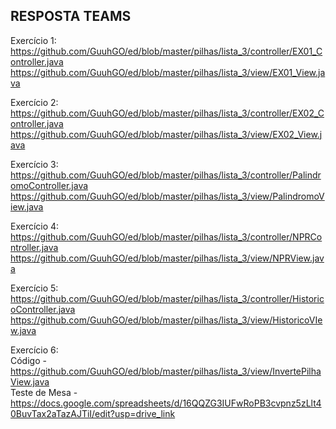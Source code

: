 ## RESPOSTA TEAMS

Exercício 1:  
https://github.com/GuuhGO/ed/blob/master/pilhas/lista_3/controller/EX01_Controller.java  
https://github.com/GuuhGO/ed/blob/master/pilhas/lista_3/view/EX01_View.java  

Exercício 2:  
https://github.com/GuuhGO/ed/blob/master/pilhas/lista_3/controller/EX02_Controller.java  
https://github.com/GuuhGO/ed/blob/master/pilhas/lista_3/view/EX02_View.java  

Exercício 3:  
https://github.com/GuuhGO/ed/blob/master/pilhas/lista_3/controller/PalindromoController.java  
https://github.com/GuuhGO/ed/blob/master/pilhas/lista_3/view/PalindromoView.java  

Exercício 4:  
https://github.com/GuuhGO/ed/blob/master/pilhas/lista_3/controller/NPRController.java  
https://github.com/GuuhGO/ed/blob/master/pilhas/lista_3/view/NPRView.java  

Exercício 5:  
https://github.com/GuuhGO/ed/blob/master/pilhas/lista_3/controller/HistoricoController.java  
https://github.com/GuuhGO/ed/blob/master/pilhas/lista_3/view/HistoricoVIew.java  

Exercício 6:  
Código - https://github.com/GuuhGO/ed/blob/master/pilhas/lista_3/view/InvertePilhaView.java  
Teste de Mesa - https://docs.google.com/spreadsheets/d/16QQZG3IUFwRoPB3cvpnz5zLlt40BuvTax2aTazAJTiI/edit?usp=drive_link  
